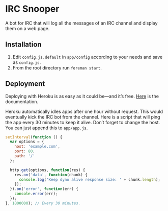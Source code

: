 IRC Snooper
===========

A bot for IRC that will log all the messages of an IRC channel and display them on a web page.

Installation
------------

1. Edit `config.js.default` in `app/config` according to your needs and save as `config.js`.
2. From the root directory run `foreman start`.

Deployment
----------

Deploying with Heroku is as easy as it could be—and it’s free. [Here](https://devcenter.heroku.com/articles/git) is the documentation.

Heroku automatically idles apps after one hour without request. This would eventually kick the IRC bot from the channel. Here is a script that will ping the app every 30 minutes to keep it alive. Don’t forget to change the host. You can just append this to `app/app.js`.

```javascript
setInterval(function () {
  var options = {
    host: 'example.com',
    port: 80,
    path: '/'
  };

  http.get(options, function(res) {
    res.on('data', function(chunk) {
      console.log('Keep dyno alive response size: ' + chunk.length);
    });
  }).on('error', function(err) {
    console.error(err);
  });
}, 1800000); // Every 30 minutes.
```
